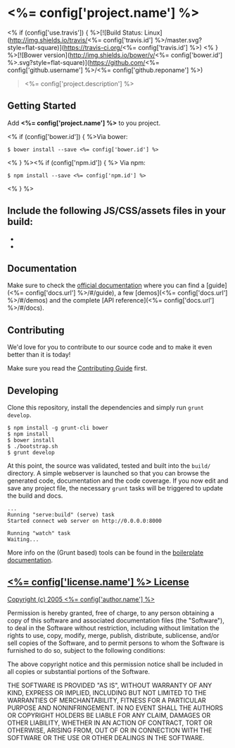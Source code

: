 # <%= config['project.name'] %>
<% if (config['use.travis']) { %>[![Build Status: Linux](http://img.shields.io/travis/<%= config['travis.id'] %>/master.svg?style=flat-square)](https://travis-ci.org/<%= config['travis.id'] %>)
<% } %>[![Bower version](http://img.shields.io/bower/v/<%= config['bower.id'] %>.svg?style=flat-square)](https://github.com/<%= config['github.username'] %>/<%= config['github.reponame'] %>)

> <%= config['project.description'] %>


## Getting Started

Add **<%= config['project.name'] %>** to you project.

<% if (config['bower.id']) { %>Via bower:

```
$ bower install --save <%= config['bower.id'] %>
```
<% } %><% if (config['npm.id']) { %>
Via npm:

```
$ npm install --save <%= config['npm.id'] %>
```
<% } %>

Include the following JS/CSS/assets files in your build:
-
-
-


## Documentation

Make sure to check the [official documentation](<%= config['docs.url'] %>) where you can find a
[guide](<%= config['docs.url'] %>/#/guide), a few [demos](<%= config['docs.url'] %>/#/demos) and the complete
[API reference](<%= config['docs.url'] %>/#/docs).


## Contributing

We'd love for you to contribute to our source code and to make it even better than it is today!

Make sure you read the [Contributing Guide](CONTRIBUTING.md) first.


## Developing

Clone this repository, install the dependencies and simply run `grunt develop`.

```
$ npm install -g grunt-cli bower
$ npm install
$ bower install
$ ./bootstrap.sh
$ grunt develop
```

At this point, the source was validated, tested and built into the `build/` directory. A simple webserver is launched so
that you can browse the generated code, documentation and the code coverage. If you now edit and save any project file,
the necessary `grunt` tasks will be triggered to update the build and docs.

```
...
Running "serve:build" (serve) task
Started connect web server on http://0.0.0.0:8000

Running "watch" task
Waiting...
```

More info on the (Grunt based) tools can be found in the
[boilerplate documentation](http://jarvis.cork-labs.org/boilerplate-nglib/current/docs).


## [<%= config['license.name'] %> License](LICENSE)

[Copyright (c) 2005 <%= config['author.name'] %>](<%= config['license.url'] %>)

Permission is hereby granted, free of charge, to any person obtaining a copy of
this software and associated documentation files (the "Software"), to deal in
the Software without restriction, including without limitation the rights to
use, copy, modify, merge, publish, distribute, sublicense, and/or sell copies of
the Software, and to permit persons to whom the Software is furnished to do so,
subject to the following conditions:

The above copyright notice and this permission notice shall be included in all
copies or substantial portions of the Software.

THE SOFTWARE IS PROVIDED "AS IS", WITHOUT WARRANTY OF ANY KIND, EXPRESS OR
IMPLIED, INCLUDING BUT NOT LIMITED TO THE WARRANTIES OF MERCHANTABILITY, FITNESS
FOR A PARTICULAR PURPOSE AND NONINFRINGEMENT. IN NO EVENT SHALL THE AUTHORS OR
COPYRIGHT HOLDERS BE LIABLE FOR ANY CLAIM, DAMAGES OR OTHER LIABILITY, WHETHER
IN AN ACTION OF CONTRACT, TORT OR OTHERWISE, ARISING FROM, OUT OF OR IN
CONNECTION WITH THE SOFTWARE OR THE USE OR OTHER DEALINGS IN THE SOFTWARE.
